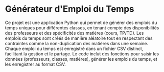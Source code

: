 # Générateur d'Emploi du Temps
Ce projet est une application Python qui permet de générer des emplois du temps uniques pour différentes classes, en tenant compte des disponibilités des professeurs et des spécificités des matières (cours, TP/TD). Les emplois du temps sont créés de manière aléatoire tout en respectant des contraintes comme la non-duplication des matières dans une semaine. Chaque emploi du temps est enregistré dans un fichier CSV distinct, facilitant la gestion et le partage. Le code inclut des fonctions pour saisir les données (professeurs, classes, matières), générer les emplois du temps, et les enregistrer au format CSV.

